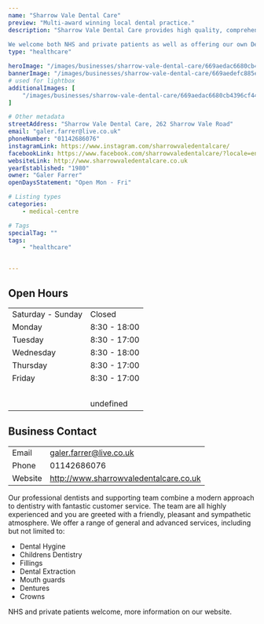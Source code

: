 ```yaml
---
name: "Sharrow Vale Dental Care"
preview: "Multi-award winning local dental practice."
description: "Sharrow Vale Dental Care provides high quality, comprehensive dental care for all the family.
   
We welcome both NHS and private patients as well as offering our own Dental Plan."
type: "healthcare"

heroImage: "/images/businesses/sharrow-vale-dental-care/669aedac6680cb4396cf4468_IMG_6369---Galer-Farrer.jpeg"
bannerImage: "/images/businesses/sharrow-vale-dental-care/669aedefc885ef7ffb6cd166_IMG_6370---Galer-Farrer.jpeg"
# used for lightbox
additionalImages: [
    "/images/businesses/sharrow-vale-dental-care/669aedac6680cb4396cf4468_IMG_6369---Galer-Farrer.jpeg"
]

# Other metadata
streetAddress: "Sharrow Vale Dental Care, 262 Sharrow Vale Road"
email: "galer.farrer@live.co.uk"
phoneNumber: "01142686076"
instagramLink: https://www.instagram.com/sharrowvaledentalcare/
facebookLink: https://www.facebook.com/sharrowvaledentalcare/?locale=en_GB
websiteLink: http://www.sharrowvaledentalcare.co.uk
yearEstablished: "1980"
owner: "Galer Farrer"
openDaysStatement: "Open Mon - Fri"

# Listing types
categories:
    - medical-centre

# Tags
specialTag: ""
tags:
    - "healthcare"


---
```


## Open Hours

|                   |              |
| ----------------- | ------------ |
| Saturday - Sunday | Closed       |
| Monday            | 8:30 - 18:00 |
| Tuesday           | 8:30 - 17:00 |
| Wednesday         | 8:30 - 18:00 |
| Thursday          | 8:30 - 17:00 |
| Friday            | 8:30 - 17:00 |
| ‍                 |              |
|                   | undefined    |

## Business Contact

|         |                                        |
| ------- | -------------------------------------- |
| Email   | galer.farrer@live.co.uk                |
| Phone   | 01142686076                            |
| Website | http://www.sharrowvaledentalcare.co.uk |

Our professional dentists and supporting team combine a modern approach to dentistry with fantastic customer service.
The team are all highly experienced and you are greeted with a friendly, pleasant and sympathetic atmosphere.
We offer a range of general and advanced services, including but not limited to:

- Dental Hygine
- Childrens Dentistry
- Fillings
- Dental Extraction
- Mouth guards
- Dentures
- Crowns

NHS and private patients welcome, more information on our website.